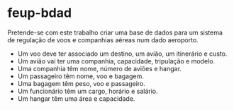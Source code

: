 # feup-bdad

Pretende-se com este trabalho criar uma base de dados para um sistema de regulação de voos e companhias aéreas num dado aeroporto.

* Um voo deve ter associado um destino, um avião, um itinerário e custo.
* Um avião vai ter uma companhia, capacidade, tripulação e modelo.
* Uma companhia têm nome, número de aviões e hangar.
* Um passageiro têm nome, voo e bagagem.
* Uma bagagem têm peso, voo e passageiro.
* Um funcionário têm um cargo, horário e salário.
* Um hangar têm uma área e capacidade.
